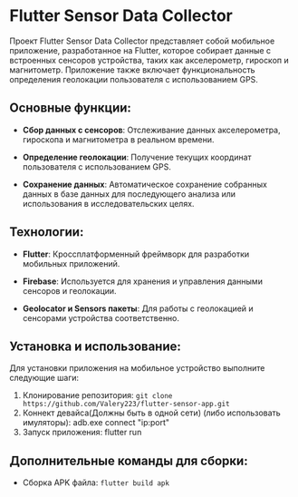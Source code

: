 # Flutter Sensor Data Collector

Проект Flutter Sensor Data Collector представляет собой мобильное приложение, разработанное на Flutter, которое собирает данные с встроенных сенсоров устройства, таких как акселерометр, гироскоп и магнитометр. Приложение также включает функциональность определения геолокации пользователя с использованием GPS.

## Основные функции:

- **Сбор данных с сенсоров**: Отслеживание данных акселерометра, гироскопа и магнитометра в реальном времени.

- **Определение геолокации**: Получение текущих координат пользователя с использованием GPS.

- **Сохранение данных**: Автоматическое сохранение собранных данных в базе данных для последующего анализа или использования в исследовательских целях.

## Технологии:

- **Flutter**: Кроссплатформенный фреймворк для разработки мобильных приложений.

- **Firebase**: Используется для хранения и управления данными сенсоров и геолокации.

- **Geolocator и Sensors пакеты**: Для работы с геолокацией и сенсорами устройства соответственно.

## Установка и использование:

Для установки приложения на мобильное устройство выполните следующие шаги:

1. Клонирование репозитория:
   `git clone https://github.com/Valery223/flutter-sensor-app.git`
2. Коннект девайса(Должны быть в одной сети) (либо использовать имуляторы):
   adb.exe connect "ip:port"
3. Запуск приложения:
   flutter run
   
## Дополнительные команды для сборки:
- Сборка APK файла:
  `flutter build apk`
